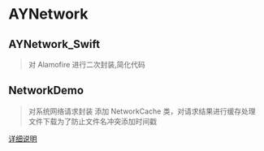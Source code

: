 # AYNetwork
## AYNetwork_Swift
> 对 Alamofire 进行二次封装,简化代码

## NetworkDemo
> 对系统网络请求封装
> 添加 NetworkCache 类，对请求结果进行缓存处理
> 文件下载为了防止文件名冲突添加时间戳

[详细说明](https://andycuiytt.github.io/2017/07/18/network-swift/)
